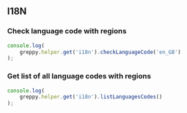 ## I18N

### Check language code with regions

```javascript
console.log(
    greppy.helper.get('i18n').checkLanguageCode('en_GB')
);
```

### Get list of all language codes with regions

```javascript
console.log(
    greppy.helper.get('i18n').listLanguagesCodes()
);
```

